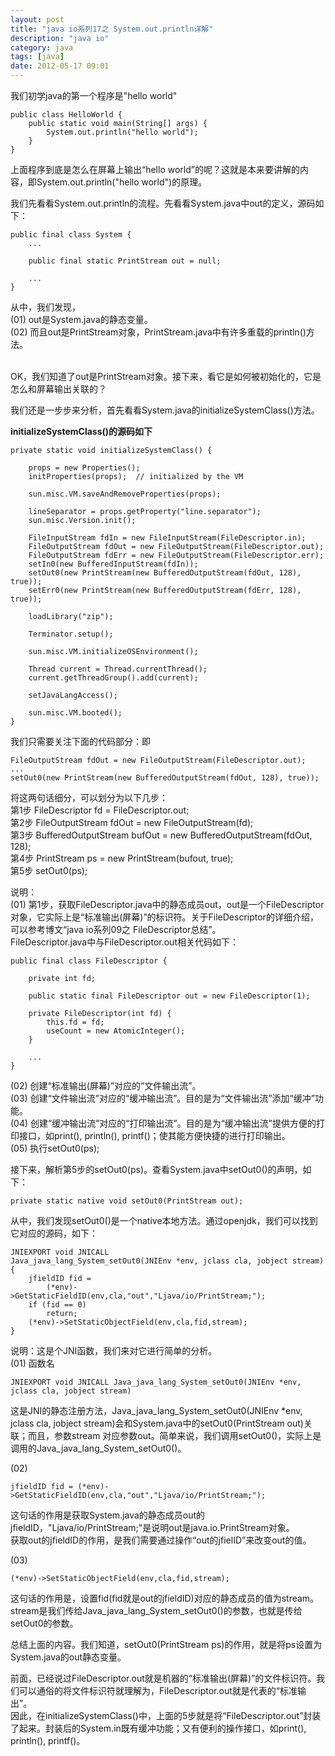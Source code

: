 ```yaml
---
layout: post
title: "java io系列17之 System.out.println详解"
description: "java io"
category: java
tags: [java]
date: 2012-05-17 09:01
---
```



我们初学java的第一个程序是"hello world"

    public class HelloWorld {
        public static void main(String[] args) {
            System.out.println("hello world");
        }
    }

上面程序到底是怎么在屏幕上输出“hello world”的呢？这就是本来要讲解的内容，即System.out.println("hello world")的原理。


我们先看看System.out.println的流程。先看看System.java中out的定义，源码如下：

    public final class System {
        ...

        public final static PrintStream out = null;

        ...
    }

从中，我们发现，  
(01) out是System.java的静态变量。  
(02) 而且out是PrintStream对象，PrintStream.java中有许多重载的println()方法。

<br/>
OK，我们知道了out是PrintStream对象。接下来，看它是如何被初始化的，它是怎么和屏幕输出关联的？

我们还是一步步来分析，首先看看System.java的initializeSystemClass()方法。

**initializeSystemClass()的源码如下**

    private static void initializeSystemClass() {

        props = new Properties();
        initProperties(props);  // initialized by the VM

        sun.misc.VM.saveAndRemoveProperties(props);

        lineSeparator = props.getProperty("line.separator");
        sun.misc.Version.init();

        FileInputStream fdIn = new FileInputStream(FileDescriptor.in);
        FileOutputStream fdOut = new FileOutputStream(FileDescriptor.out);
        FileOutputStream fdErr = new FileOutputStream(FileDescriptor.err);
        setIn0(new BufferedInputStream(fdIn));
        setOut0(new PrintStream(new BufferedOutputStream(fdOut, 128), true));
        setErr0(new PrintStream(new BufferedOutputStream(fdErr, 128), true));

        loadLibrary("zip");

        Terminator.setup();

        sun.misc.VM.initializeOSEnvironment();

        Thread current = Thread.currentThread();
        current.getThreadGroup().add(current);

        setJavaLangAccess();

        sun.misc.VM.booted();
    }

我们只需要关注下面的代码部分：即

    FileOutputStream fdOut = new FileOutputStream(FileDescriptor.out);
    ...
    setOut0(new PrintStream(new BufferedOutputStream(fdOut, 128), true));

将这两句话细分，可以划分为以下几步：  
第1步 FileDescriptor fd = FileDescriptor.out;  
第2步 FileOutputStream fdOut = new FileOutputStream(fd);  
第3步 BufferedOutputStream bufOut = new BufferedOutputStream(fdOut, 128);  
第4步 PrintStream ps = new PrintStream(bufout, true);  
第5步 setOut0(ps);

说明：  
(01) 第1步，获取FileDescriptor.java中的静态成员out，out是一个FileDescriptor对象，它实际上是“标准输出(屏幕)”的标识符。关于FileDescriptor的详细介绍，可以参考博文“java io系列09之 FileDescriptor总结”。  
FileDescriptor.java中与FileDescriptor.out相关代码如下：

    public final class FileDescriptor {

        private int fd;

        public static final FileDescriptor out = new FileDescriptor(1);

        private FileDescriptor(int fd) {
            this.fd = fd;
            useCount = new AtomicInteger();
        }

        ...
    }

(02) 创建“标准输出(屏幕)”对应的“文件输出流”。  
(03) 创建“文件输出流”对应的“缓冲输出流”。目的是为“文件输出流”添加“缓冲”功能。  
(04) 创建“缓冲输出流”对应的“打印输出流”。目的是为“缓冲输出流”提供方便的打印接口，如print(), println(), printf()；使其能方便快捷的进行打印输出。  
(05) 执行setOut0(ps);


接下来，解析第5步的setOut0(ps)。查看System.java中setOut0()的声明，如下：

    private static native void setOut0(PrintStream out);

从中，我们发现setOut0()是一个native本地方法。通过openjdk，我们可以找到它对应的源码，如下：

    JNIEXPORT void JNICALL
    Java_java_lang_System_setOut0(JNIEnv *env, jclass cla, jobject stream)
    {
        jfieldID fid =
            (*env)->GetStaticFieldID(env,cla,"out","Ljava/io/PrintStream;");
        if (fid == 0)
            return;
        (*env)->SetStaticObjectField(env,cla,fid,stream);
    }

说明：这是个JNI函数，我们来对它进行简单的分析。  
(01) 函数名  

    JNIEXPORT void JNICALL Java_java_lang_System_setOut0(JNIEnv *env, jclass cla, jobject stream)

这是JNI的静态注册方法，Java_java_lang_System_setOut0(JNIEnv *env, jclass cla, jobject stream)会和System.java中的setOut0(PrintStream out)关联；而且，参数stream 对应参数out。简单来说，我们调用setOut0()，实际上是调用的Java_java_lang_System_setOut0()。  

(02) 

    jfieldID fid = (*env)->GetStaticFieldID(env,cla,"out","Ljava/io/PrintStream;");

这句话的作用是获取System.java的静态成员out的jfieldID，"Ljava/io/PrintStream;"是说明out是java.io.PrintStream对象。  
获取out的jfieldID的作用，是我们需要通过操作“out的jfielID”来改变out的值。

(03) 

    (*env)->SetStaticObjectField(env,cla,fid,stream);

这句话的作用是，设置fid(fid就是out的jfieldID)对应的静态成员的值为stream。  
stream是我们传给Java_java_lang_System_setOut0()的参数，也就是传给setOut0的参数。

总结上面的内容。我们知道，setOut0(PrintStream ps)的作用，就是将ps设置为System.java的out静态变量。

 

前面，已经说过FileDescriptor.out就是机器的“标准输出(屏幕)”的文件标识符。我们可以通俗的将文件标识符就理解为，FileDescriptor.out就是代表的“标准输出”。  
因此，在initializeSystemClass()中，上面的5步就是将“FileDescriptor.out”封装了起来。封装后的System.in既有缓冲功能；又有便利的操作接口，如print(), println(), printf()。

